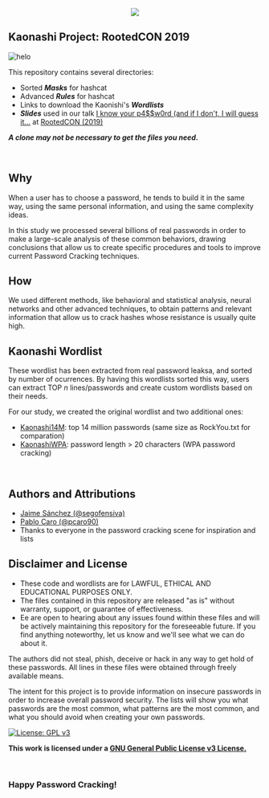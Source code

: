 <p align="center">
<img src="https://github.com/kaonashi-passwords/Kaonashi/raw/master/logo_kaonashi.png">
</p>

## Kaonashi Project: RootedCON 2019
![helo](https://img.shields.io/badge/current%20version-20190503-blue.svg)

This repository contains several directories: <br>

 * Sorted ***Masks*** for hashcat
 * Advanced ***Rules*** for hashcat
 * Links to download the Kaonishi's ***Wordlists***
 * ***Slides*** used in our talk [I know your p4$$w0rd (and if I don't, I will guess it...](https://www.slideshare.net/segofensiva/i-know-your-p4w0rd-and-if-i-dont-i-will-guess-it-139829304) at [RootedCON (2019)](https://rootedcon.com/) 

__*A clone may not be necessary to get the files you need*.__ <br>

<br>

## Why
When a user has to choose a password, he tends to build it in the same way, using the same personal information, and using the same complexity ideas.

In this study we processed several billions of real passwords in order to make a large-scale analysis of these common behaviors, drawing conclusions that allow us to create specific procedures and tools to improve current Password Cracking techniques.

## How
We used different methods, like behavioral and statistical analysis, neural networks and other advanced techniques, to obtain patterns and relevant information that allow us to crack hashes whose resistance is usually quite high.

## Kaonashi Wordlist
These wordlist has been extracted from real password leaksa, and sorted by number of ocurrences. By having this wordlists sorted this way, users can extract TOP _n_ lines/passwords and create custom wordlists based on their needs.

For our study, we created the original wordlist and two additional ones:

 * [Kaonashi14M](): top 14 million passwords (same size as RockYou.txt for comparation)
 * [KaonashiWPA](): password length > 20 characters (WPA password cracking)

<br>

## Authors and Attributions
 * [Jaime Sánchez (@segofensiva)](https://www.seguridadofensiva.com)
 * [Pablo Caro (@pcaro90)](https://pcaro.es)
 * Thanks to everyone in the password cracking scene for inspiration and lists

## Disclaimer and License
 + These code and wordlists are for LAWFUL, ETHICAL AND EDUCATIONAL PURPOSES ONLY.
 + The files contained in this repository are released "as is" without warranty, support, or guarantee of effectiveness.
 + Ee are open to hearing about any issues found within these files and will be actively maintaining this repository for the foreseeable future. If you find anything noteworthy, let us know and we'll see what we can do about it.

The authors did not steal, phish, deceive or hack in any way to get hold of these passwords.
All lines in these files were obtained through freely available means.

The intent for this project is to provide information on insecure passwords in order to increase overall password security. The lists will show you what passwords are the most common, what patterns are the most common, and what you should avoid when creating your own passwords.


[![License: GPL v3](https://img.shields.io/badge/License-GPLv3-blue.svg)](https://www.gnu.org/licenses/gpl-3.0)


 __This work is licensed under a [GNU General Public License v3 License.](https://www.gnu.org/licenses/gpl-3.0.en.html)__

<br>

### Happy Password Cracking!
